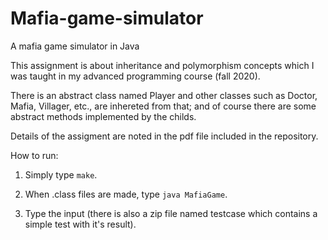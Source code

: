 # Mafia-game-simulator
A mafia game simulator in Java

This assignment is about inheritance and polymorphism concepts which I was taught in my advanced programming course (fall 2020).

There is an abstract class named Player and other classes such as Doctor, Mafia, Villager, etc., are inhereted from that; and of course there are some abstract methods implemented by the childs. 

Details of the assigment are noted in the pdf file included in the repository.

How to run:

1) Simply type `make`.

2) When .class files are made, type `java MafiaGame`.

3) Type the input (there is also a zip file named testcase which contains a simple test with it's result).



